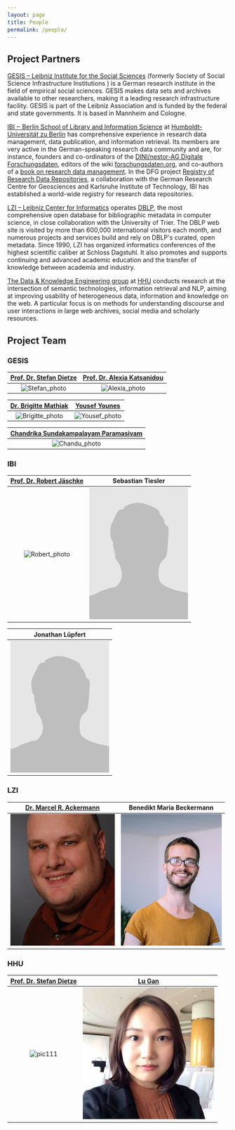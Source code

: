 ```yaml
---
layout: page
title: People
permalink: /people/
---
```


## Project Partners

[GESIS – Leibniz Institute for the Social
Sciences](https://www.gesis.org/) (formerly Society of Social Science
Infrastructure Institutions ) is a German research institute in the
field of empirical social sciences. GESIS makes data sets and archives
available to other researchers, making it a leading research
infrastructure facility.  GESIS is part of the Leibniz Association and
is funded by the federal and state governments. It is based in
Mannheim and Cologne.

[IBI ‒ Berlin School of Library and Information
Science](https://www.ibi.hu-berlin.de/) at [Humboldt-Universität zu
Berlin](https://www.hu-berlin.de/) has comprehensive experience in
research data management, data publication, and information
retrieval. Its members are very active in the German-speaking research
data community and are, for instance, founders and co-ordinators of
the [DINI/nestor-AG Digitale
Forschungsdaten](https://dini.de/ag/dininestor-ag-forschungsdaten/),
editors of the wiki
[forschungsdaten.org](https://forschungsdaten.org), and co-authors of
a [book on research data
management](https://handbuch.tib.eu/w/Lehrbuch_Forschungsdatenmanagement). In
the DFG project [Registry of Research Data
Repositories](https://re3data.org), a collaboration with the German
Research Centre for Geosciences and Karlsruhe Institute of Technology,
IBI has established a world-wide registry for research data
repositories.

[LZI – Leibniz Center for Informatics](https://www.dagstuhl.de/)
operates [DBLP](https://dblp.org/), the most comprehensive open
database for bibliographic metadata in computer science, in close
collaboration with the University of Trier. The DBLP web site is
visited by more than 600,000 international visitors each month, and
numerous projects and services build and rely on DBLP's curated, open
metadata.  Since 1990, LZI has organized informatics conferences of
the highest scientific caliber at Schloss Dagstuhl. It also promotes
and supports continuing and advanced academic education and the
transfer of knowledge between academia and industry.

[The Data & Knowledge Engineering group](https://www.cs.hhu.de/en/research-groups/data-knowledge-engineering) at [HHU](https://www.hhu.de) conducts research at the intersection of semantic technologies, information retrieval and NLP, aiming at improving usability of heterogeneous data, information and knowledge on the web. A particular focus is on methods for understanding discourse and user interactions in large web archives, social media and scholarly resources.


## Project Team

### GESIS

|[Prof. Dr. Stefan Dietze](https://www.gesis.org/en/institute/staff/person/stefan.dietze)             |  [Prof. Dr. Alexia Katsanidou](https://www.gesis.org/en/institute/staff/person/alexia.katsanidou)      |
|:-------------------------:|:-------------------------:|
|![Stefan_photo](https://gris.gesis.org/files/photos/1061.jpg)  |  ![Alexia_photo](https://gris.gesis.org/files/photos/683.jpg) |

|[Dr. Brigitte Mathiak](https://www.gesis.org/en/institute/staff/person/brigitte.mathiak)             |  [Yousef Younes](https://www.gesis.org/institut/mitarbeiterverzeichnis/person/Yousef.Younes)           |
|:-------------------------:|:-------------------------:|
|![Brigitte_photo](https://gris.gesis.org/files/photos/684.jpg)  |  ![Yousef_photo](https://gris.gesis.org/files/photos/1161.jpg)    |

|[Chandrika Sundakampalayam Paramasivam](https://de.linkedin.com/in/chandrika-s-p-523771130)       |
|:-------------------------:|
|<img alt="Chandu_photo" src="/images/Chandu_photo.png" height="300" />          |

### IBI

|[Prof. Dr. Robert Jäschke](https://amor.cms.hu-berlin.de/~jaeschkr/)| Sebastian Tiesler |
|:-------------------------:|:-------------------------:|
|<img alt="Robert_photo" src="https://amor.cms.hu-berlin.de/~jaeschkr/img/me.jpg" height="300" /> |<img alt="Sebastian_photo" src="/images/no_photo.png" height="300" /> |

|Jonathan Lüpfert                                               |
|:-------------------------:|
|<img alt="Jonathan_photo" src="/images/no_photo.png" height="300" />  |

### LZI

|[Dr. Marcel R. Ackermann](https://dagstuhl.de/ackermann)       |  Benedikt Maria Beckermann |
|:-------------------------:|:-------------------------:|
|<img alt="Marcel_photo" src="/images/MRA_photo.jpg" height="300" /> | <img alt="Bene_photo" src="/images/Bene_photo.jpg" height="300" />  |

### HHU

[Prof. Dr. Stefan Dietze ](https://www.gesis.org/en/institute/staff/person/stefan.dietze) | [Lu Gan](lu.gan@insa-lyon.fr)
:-------------------------:|:-------------------------:
![pic111](https://gris.gesis.org/files/photos/1061.jpg)| <img alt="LuGan_photo" src="/images/1516871931422.jpeg" height="300" />
